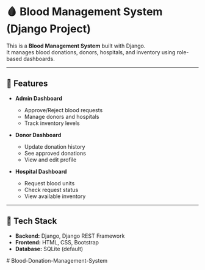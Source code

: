 # 🩸 Blood Management System (Django Project)

This is a **Blood Management System** built with Django.  
It manages blood donations, donors, hospitals, and inventory using role-based dashboards.

---

## 🚀 Features

- **Admin Dashboard**
  - Approve/Reject blood requests
  - Manage donors and hospitals
  - Track inventory levels

- **Donor Dashboard**
  - Update donation history
  - See approved donations
  - View and edit profile

- **Hospital Dashboard**
  - Request blood units
  - Check request status
  - View available inventory

---

## 🧩 Tech Stack

- **Backend:** Django, Django REST Framework  
- **Frontend:** HTML, CSS, Bootstrap  
- **Database:** SQLite (default)  

#   B l o o d - D o n a t i o n - M a n a g e m e n t - S y s t e m  
 